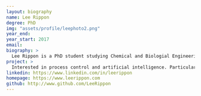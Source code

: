 ```yaml
---
layout: biography
name: Lee Rippon
degree: PhD
img: "assets/profile/leephoto2.png"
year_end: 
year_start: 2017
email: 
biography: >
  Lee Rippon is a PhD student studying Chemical and Biologial Engineering (CHBE) at UBC. He also holds BASc and MASc degrees from UBC in CHBE where his research experience includes applications of compressive sensing, adaptive control, system identification and process monitoring on sheet and film processes. His current research interests include applying process analytics and machine learning techniques to historical process data to perform fault detection, isolation, and diagnosis in a kraft pulping process. For more information, click the home button above.
project: >
  Interested in process control and artificial intelligence. Particularly, in ML algorithms for APC and FDD in process systems applications.
linkedin: https://www.linkedin.com/in/leerippon
homepage: https://www.leerippon.com
github: http://www.github.com/LeeRippon
---
```

